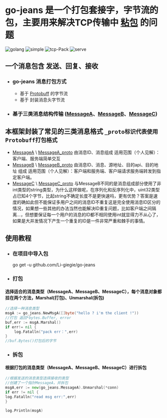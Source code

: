 # go-jeans 是一个打包套接字，字节流的包，主要用来解决TCP传输中 [粘包](https://blog.csdn.net/weixin_41047704/article/details/85340311) 的问题

![golang](https://img.shields.io/badge/golang-v1.19-blue)
![simple](https://img.shields.io/badge/simple-extend-green)
![tcp-Pack](https://img.shields.io/badge/tcp-pack-yellowgreen)
![serve](https://img.shields.io/badge/network_transmission-pack-red)
## 一个消息包含 发送、回复、接收

* ### go-jeans 消息打包方式
  * 基于 [Protobuff](https://zhuanlan.zhihu.com/p/401958878) 的字节流
  * 基于 封装消息头字节流
* ### 基于三类消息结构传输 ([MessageA](#消息结构)、[MessageB](#消息结构)、[MessageC](#消息结构))

## 本框架封装了常见的三类消息格式 `_proto标识代表使用Protobuff打包格式`
* [MessageA](#消息类型) \ [MessageA_proto](#消息类型) 由消息ID、消息组成 适用范围（个人见解）：客户端、服务端简单交互
* [MessageB](#消息类型) \ [MessageB_proto](#消息类型) 由消息ID、消息、源地址、目的api、目的地址 组成 适用范围（个人见解）：客户端和服务端、客户端请求服务端转发到指定客户端。
* [MessageC](#消息类型) \ [MessageC_proto](#消息类型) 与MessageB不同的是消息组成部分使用了非int类型的string类型，为什么这样做呢，在序列化和反序列化中，uint32类型占已知4个字节，比起string不确定长度不是更快速吗，更有优势？答案是速度的确如此但不能保证多用户之间的消息ID不重复这是完全使用消息ID区分的情况，如果想一些其他的办法当然也能解决ID重复问题，比如客户端之间隔离...，但想要保证每一个用户的消息的ID都不相同使用int就显得力不从心了，如果是大并发情况下产生一个重复的ID是一件非常严重和棘手的事情。

## 使用教程
* ### 在项目中导入包
  go get -u github.com/Li-giegie/go-jeans

* ### 打包
#### 选择适合的消息类型（MessageA、MessageB、MessageC），每个消息对象都挂在两个方法，Marshal(打包)、Unmarshal(拆包)
```go
//选择一种消息类型
msgA := go_jeans.NewMsgA([]byte("hello ? i'm the client !"))
//打包 返回*bytes.Buffer, error
buf,err := msgA.Marshal()
if err!= nil {
    log.Fatalln("pack err：",err)
}
//buf.Bytes()打包后的字节
```

* ### 拆包
#### 根据打包的消息类型（MessageA、MessageB、MessageC）进行拆包 

```go
//根据发送的消息类型选择接收的类型
//创建了一个指针MessageA，并拆包
msgA,err := new(go_jeans.MessageA).Unmarshal(*conn)
if err != nil {
log.Fatalln("read msg err:",err)
}

log.Println(msgA)

```
